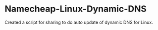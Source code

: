 # Namecheap-Linux-Dynamic-DNS

Created a script for sharing to do auto update of dynamic DNS for Linux.
